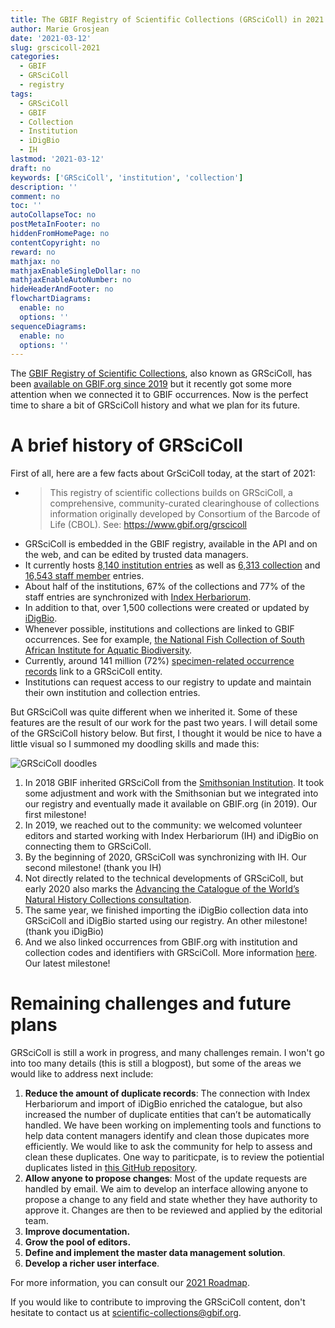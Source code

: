 ```yaml
---
title: The GBIF Registry of Scientific Collections (GRSciColl) in 2021
author: Marie Grosjean
date: '2021-03-12'
slug: grscicoll-2021
categories:
  - GBIF
  - GRSciColl
  - registry
tags:
  - GRSciColl
  - GBIF
  - Collection
  - Institution
  - iDigBio
  - IH
lastmod: '2021-03-12'
draft: no
keywords: ['GRSciColl', 'institution', 'collection']
description: ''
comment: no
toc: ''
autoCollapseToc: no
postMetaInFooter: no
hiddenFromHomePage: no
contentCopyright: no
reward: no
mathjax: no
mathjaxEnableSingleDollar: no
mathjaxEnableAutoNumber: no
hideHeaderAndFooter: no
flowchartDiagrams:
  enable: no
  options: ''
sequenceDiagrams:
  enable: no
  options: ''
---
```


The [GBIF Registry of Scientific Collections](https://www.gbif.org/grscicoll), also known as GRSciColl, has been [available on GBIF.org since 2019](https://www.gbif.org/news/5kyAslpqTVxYqZTwYn1cub/gbif-provides-new-home-for-the-global-registry-of-scientific-collections) but it recently got some more attention when we connected it to GBIF occurrences.
Now is the perfect time to share a bit of GRSciColl history and what we plan for its future.

# A brief history of GRSciColl

First of all, here are a few facts about GrSciColl today, at the start of 2021:

* > This registry of scientific collections builds on GRSciColl, a comprehensive, community-curated clearinghouse of collections information originally developed by Consortium of the Barcode of Life (CBOL). See: https://www.gbif.org/grscicoll
* GRSciColl is embedded in the GBIF registry, available in the API and on the web, and can be edited by trusted data managers.
* It currently hosts [8,140 institution entries](https://www.gbif.org/grscicoll/institution/search) as well as [6,313 collection](https://www.gbif.org/grscicoll/collection/search) and [16,543 staff member](https://www.gbif.org/grscicoll/person/search) entries.
* About half of the institutions, 67% of the collections and 77% of the staff entries are synchronized with [Index Herbariorum](http://sweetgum.nybg.org/science/ih/).
* In addition to that, over 1,500 collections were created or updated by [iDigBio](https://www.idigbio.org/portal/collections).
* Whenever possible, institutions and collections are linked to GBIF occurrences. See for example, [the National Fish Collection of South African Institute for Aquatic Biodiversity](https://www.gbif.org/grscicoll/collection/a7d9ed64-4668-41b3-a862-27d87c50bfed/metrics).
* Currently, around 141 million (72%) [specimen-related occurrence records](https://www.gbif.org/occurrence/search?basis_of_record=PRESERVED_SPECIMEN&basis_of_record=FOSSIL_SPECIMEN&basis_of_record=LIVING_SPECIMEN&occurrence_status=present) link to a GRSciColl entity.
* Institutions can request access to our registry to update and maintain their own institution and collection entries.

But GRSciColl was quite different when we inherited it. Some of these features are the result of our work for the past two years.
I will detail some of the GRSciColl history below. But first, I thought it would be nice to have a little visual so I summoned my doodling skills and made this:

![GRSciColl doodles](/post/2021-02-08-grscicoll/GRSciColl.PNG)

1. In 2018 GBIF inherited GRSciColl from the [Smithsonian Institution](https://www.si.edu). It took some adjustment and work with the Smithsonian but we integrated into our registry and eventually made it available on GBIF.org (in 2019). Our first milestone!
2. In 2019, we reached out to the community: we welcomed volunteer editors and started working with Index Herbariorum (IH) and iDigBio on connecting them to GRSciColl.
3. By the beginning of 2020, GRSciColl was synchronizing with IH. Our second milestone! (thank you IH)
4. Not directly related to the technical developments of GRSciColl, but early 2020 also marks the [Advancing the Catalogue of the World’s Natural History Collections consultation](https://www.gbif.org/news/6TvOkvpPlxRm5vHxljYNN5/virtual-workshop-advancing-the-catalogue-of-the-worlds-natural-history-collections).
5. The same year, we finished importing the iDigBio collection data into GRSciColl and iDigBio started using our registry. An other milestone! (thank you iDigBio)
6. And we also linked occurrences from GBIF.org with institution and collection codes and identifiers with GRSciColl. More information [here](https://www.gbif.org/faq?question=how-can-i-improve-the-matching-of-occurrence-records-with-grscicoll). Our latest milestone!

# Remaining challenges and future plans

GRSciColl is still a work in progress, and many challenges remain. I won't go into too many details (this is still a blogpost), but some of the areas we would like to address next include:

1. **Reduce the amount of duplicate records**: The connection with Index Herbariorum and import of iDigBio enriched the catalogue, but also increased the number of duplicate entities that can’t be automatically handled. We have been working on implementing tools and functions to help data content managers identify and clean those dupicates more efficiently. We would like to ask the community for help to assess and clean these duplicates. One way to pariticpate, is to review the potiential duplicates listed in [this GitHub repository](https://github.com/gbif/collections-duplicates).
2. **Allow anyone to propose changes**: Most of the update requests are handled by email. We aim to develop an interface allowing anyone to propose a change to any field and state whether they have authority to approve it. Changes are then to be reviewed and applied by the editorial team.
3. **Improve documentation.**
4. **Grow the pool of editors.**
5. **Define and implement the master data management solution**.
6. **Develop a richer user interface**.

For more information, you can consult our [2021 Roadmap](https://github.com/gbif/registry/blob/master/roadmap-grscicoll.md).

If you would like to contribute to improving the GRSciColl content, don't hesitate to contact us at scientific-collections@gbif.org.
